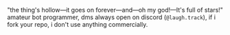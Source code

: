 "the thing's hollow—it goes on forever—and—oh my god!—It's full of stars!"                                                                                                                                                                                                                                                                                                                                                                                                                                                                                                                                                                                                                                                                                     
amateur bot programmer, dms always open on discord (`@laugh.track`), if i fork your repo, i don't use anything commercially.
<!---
courier-made-it/courier-made-it is a ✨ special ✨ repository because its `README.md` (this file) appears on your GitHub profile.
You can click the Preview link to take a look at your changes.
--->
